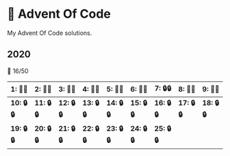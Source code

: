 # 🎄 Advent Of Code
My Advent Of Code solutions.

## 2020 

🌟 16/50 

|**1: 🌟🌟**|**2: 🌟🌟**|**3: 🌟🌟**|**4: 🌟🌟**|**5: 🌟🌟**|**6: 🌟🌟**|**7: 🔒🔒**|**8: 🌟🌟**|**9: 🌟🌟**|
|---|---|---|---|---|---|---|---|---|
|**10: 🔒🔒**|**11: 🔒🔒**|**12: 🔒🔒**|**13: 🔒🔒**|**14: 🔒🔒**|**15: 🔒🔒**|**16: 🔒🔒**|**17: 🔒🔒**|**18: 🔒🔒**|
|**19: 🔒🔒**|**20: 🔒🔒**|**21: 🔒🔒**|**22: 🔒🔒**|**23: 🔒🔒**|**24: 🔒🔒**|**25: 🔒🔒**| 
